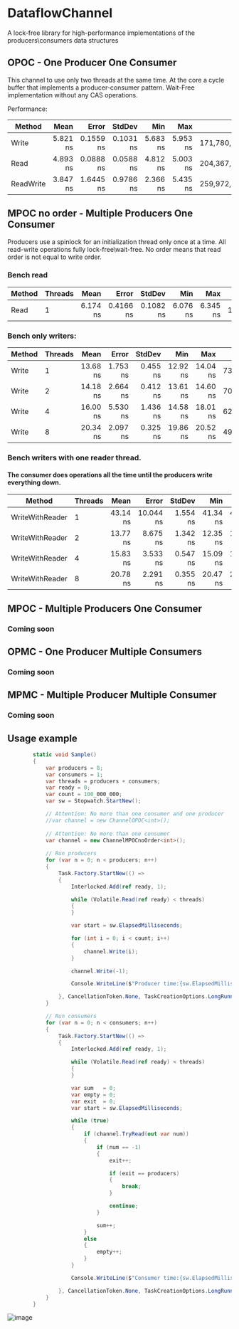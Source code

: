 # DataflowChannel
A lock-free library for high-performance implementations of the producers\consumers data structures

## OPOC - One Producer One Consumer
This channel to use only two threads at the same time.
At the core a cycle buffer that implements a producer-consumer pattern. 
Wait-Free implementation without any CAS operations.

Performance:

|    Method |     Mean |     Error |    StdDev |      Min |      Max |          Op/s |
|---------- |---------:|----------:|----------:|---------:|---------:|--------------:|
|     Write | 5.821 ns | 0.1559 ns | 0.1031 ns | 5.683 ns | 5.953 ns | 171,780,592.1 |
|      Read | 4.893 ns | 0.0888 ns | 0.0588 ns | 4.812 ns | 5.003 ns | 204,367,948.0 |
| ReadWrite | 3.847 ns | 1.6445 ns | 0.9786 ns | 2.366 ns | 5.435 ns | 259,972,854.8 |

## MPOC no order - Multiple Producers One Consumer
Producers use a spinlock for an initialization thread only once at a time.
All read-write operations fully lock-free\wait-free.
No order means that read order is not equal to write order.

### Bench read
| Method | Threads |     Mean |     Error |    StdDev |      Min |      Max |          Op/s |     Op/s total |
|------- |-------- |---------:|----------:|----------:|---------:|---------:|--------------:|--------------- |
|   Read |       1 | 6.174 ns | 0.4166 ns | 0.1082 ns | 6.076 ns | 6.345 ns | 161,958,259.3 | 161,958,259.30 |

### Bench only writers:
| Method | Threads |     Mean |    Error |   StdDev |      Min |      Max |         Op/s |     Op/s total |
|------- |-------- |---------:|---------:|---------:|---------:|---------:|-------------:|--------------- |
|  Write |       1 | 13.68 ns | 1.753 ns | 0.455 ns | 12.92 ns | 14.04 ns | 73,095,611.9 |  73,095,611.90 |
|  Write |       2 | 14.18 ns | 2.664 ns | 0.412 ns | 13.61 ns | 14.60 ns | 70,519,462.2 | 141,038,924.40 |
|  Write |       4 | 16.00 ns | 5.530 ns | 1.436 ns | 14.58 ns | 18.01 ns | 62,509,617.1 | 250,038,468.40 |
|  Write |       8 | 20.34 ns | 2.097 ns | 0.325 ns | 19.86 ns | 20.52 ns | 49,160,348.0 | 393,282,784.00 |

### Bench writers with one reader thread. 
#### The consumer does operations all the time until the producers write everything down.
|          Method | Threads |     Mean |     Error |   StdDev |      Min |      Max |         Op/s |     Op/s total |
|---------------- |-------- |---------:|----------:|---------:|---------:|---------:|-------------:|--------------- |
| WriteWithReader |       1 | 43.14 ns | 10.044 ns | 1.554 ns | 41.34 ns | 44.67 ns | 23,178,917.9 |  23,178,917.90 |
| WriteWithReader |       2 | 13.77 ns |  8.675 ns | 1.342 ns | 12.35 ns | 15.40 ns | 72,609,679.4 | 145,219,358.80 |
| WriteWithReader |       4 | 15.83 ns |  3.533 ns | 0.547 ns | 15.09 ns | 16.28 ns | 63,154,552.5 | 252,618,210.00 |
| WriteWithReader |       8 | 20.78 ns |  2.291 ns | 0.355 ns | 20.47 ns | 21.12 ns | 48,118,985.0 | 384,951,880.00 |



## MPOC - Multiple Producers One Consumer
### Coming soon
## OPMC - One Producer Multiple Consumers
### Coming soon
## MPMC - Multiple Producer Multiple Consumer
### Coming soon

## Usage example
```c#
        static void Sample()
        {
            var producers = 8;
            var consumers = 1;
            var threads = producers + consumers;
            var ready = 0;
            var count = 100_000_000;
            var sw = Stopwatch.StartNew();

            // Attention: No more than one consumer and one producer
            //var channel = new ChannelOPOC<int>();
            
            // Attention: No more than one consumer
            var channel = new ChannelMPOCnoOrder<int>();
            
            // Run producers
            for (var n = 0; n < producers; n++)
            {
                Task.Factory.StartNew(() =>
                {
                    Interlocked.Add(ref ready, 1);

                    while (Volatile.Read(ref ready) < threads)
                    {
                    }

                    var start = sw.ElapsedMilliseconds;

                    for (int i = 0; i < count; i++)
                    {
                        channel.Write(i);
                    }

                    channel.Write(-1);

                    Console.WriteLine($"Producer time:{sw.ElapsedMilliseconds - start}, thread:{Thread.CurrentThread.ManagedThreadId}");

                }, CancellationToken.None, TaskCreationOptions.LongRunning, TaskScheduler.Default);
            }

            // Run consumers
            for (var n = 0; n < consumers; n++)
            {
                Task.Factory.StartNew(() =>
                {
                    Interlocked.Add(ref ready, 1);

                    while (Volatile.Read(ref ready) < threads)
                    {
                    }

                    var sum   = 0;
                    var empty = 0;
                    var exit  = 0;
                    var start = sw.ElapsedMilliseconds;

                    while (true)
                    {
                        if (channel.TryRead(out var num))
                        {
                            if (num == -1)
                            {
                                exit++;

                                if (exit == producers)
                                {
                                    break;
                                }

                                continue;
                            }

                            sum++;
                        }
                        else
                        {
                            empty++;
                        }
                    }

                    Console.WriteLine($"Consumer time:{sw.ElapsedMilliseconds - start}, thread:{Thread.CurrentThread.ManagedThreadId}, sum:{sum}, empty reads:{empty}");

                }, CancellationToken.None, TaskCreationOptions.LongRunning, TaskScheduler.Default);
            }
        }
```

![image](https://user-images.githubusercontent.com/41398/166560940-29b32816-da3c-429d-ab1a-c4f9963acb46.png)
